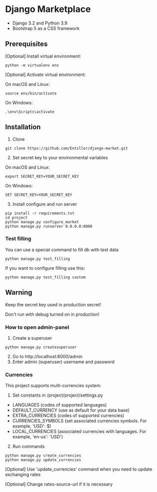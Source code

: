 # Django Marketplace

* Django 3.2 and Python 3.9
* Bootstrap 5 as a CSS framework

## Prerequisites

[Optional] Install virtual environment:

```
python -m virtualenv env
```

[Optional] Activate virtual environment:

On macOS and Linux:

```
source env/bin/activate
```

On Windows:

```
.\env\Scripts\activate
```

## Installation

1. Clone

```
git clone https://github.com/Entsllor/django-market.git
```

2. Set secret key to your environmental variables

On macOS and Linux:

```
export SECRET_KEY=YOUR_SECRET_KEY
```

On Windows:

```
SET SECRET_KEY=YOUR_SECRET_KEY
```

3. Install configure and run server

```
pip install -r requirements.txt
cd project
python manage.py configure_market
python manage.py runserver 0.0.0.0:8000
```

### Test filling

You can use a special command to fill db with test data 
```
python manage.py test_filling
```

If you want to configure filling use this: 

```
python manage.py test_filling custom
```


## Warning

Keep the secret key used in production secret!

Don't run with debug turned on in production!

### How to open admin-panel

1. Create a superuser

```
python manage.py createsuperuser
```

2. Go to http://localhost:8000/admin
3. Enter admin (superuser) username and password

### Currencies
This project supports multi-currencies system.

1. Set constants in /project/project/settings.py
- LANGUAGES (codes of supported languages)
- DEFAULT_CURRENCY (use as default for your data base)
- EXTRA_CURRENCIES (codes of supported currencies)
- CURRENCIES_SYMBOLS (set associated currencies symbols. For example, 'USD': $)
- LOCAL_CURRENCIES (associated currencies with languages. For example, 'en-us': 'USD')

2. Run commands

```
python manage.py create_currencies
python manage.py update_currencies
```

[Optional] Use 'update_currencies' command when you need to update exchanging rates

[Optional] Change rates-source-url if it is necessary
